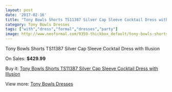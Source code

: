 ```yaml
---
layout: post
date: '2017-02-16'
title: "Tony Bowls Shorts TS11387 Silver Cap Sleeve Cocktail Dress with Illusion"
category: Tony Bowls Dresses
tags: ["with","dress","formal","dresses","party"]
image: http://www.neoformal.com/9359-thickbox_default/tony-bowls-shorts-ts11387-silver-cap-sleeve-cocktail-dress-with-illusion.jpg
---
```

Tony Bowls Shorts TS11387 Silver Cap Sleeve Cocktail Dress with Illusion

On Sales: **$429.99**
<a href="https://www.neoformal.com/en/tony-bowls-dresses/3241-tony-bowls-shorts-ts11387-silver-cap-sleeve-cocktail-dress-with-illusion.html"><amp-img layout="responsive" width="600" height="600" src="//www.neoformal.com/9359-thickbox_default/tony-bowls-shorts-ts11387-silver-cap-sleeve-cocktail-dress-with-illusion.jpg" alt="Tony Bowls Shorts TS11387 Silver Cap Sleeve Cocktail Dress with Illusion 0" /></a>
<a href="https://www.neoformal.com/en/tony-bowls-dresses/3241-tony-bowls-shorts-ts11387-silver-cap-sleeve-cocktail-dress-with-illusion.html"><amp-img layout="responsive" width="600" height="600" src="//www.neoformal.com/9360-thickbox_default/tony-bowls-shorts-ts11387-silver-cap-sleeve-cocktail-dress-with-illusion.jpg" alt="Tony Bowls Shorts TS11387 Silver Cap Sleeve Cocktail Dress with Illusion 1" /></a>
<a href="https://www.neoformal.com/en/tony-bowls-dresses/3241-tony-bowls-shorts-ts11387-silver-cap-sleeve-cocktail-dress-with-illusion.html"><amp-img layout="responsive" width="600" height="600" src="//www.neoformal.com/9361-thickbox_default/tony-bowls-shorts-ts11387-silver-cap-sleeve-cocktail-dress-with-illusion.jpg" alt="Tony Bowls Shorts TS11387 Silver Cap Sleeve Cocktail Dress with Illusion 2" /></a>

Buy it: [Tony Bowls Shorts TS11387 Silver Cap Sleeve Cocktail Dress with Illusion](https://www.neoformal.com/en/tony-bowls-dresses/3241-tony-bowls-shorts-ts11387-silver-cap-sleeve-cocktail-dress-with-illusion.html "Tony Bowls Shorts TS11387 Silver Cap Sleeve Cocktail Dress with Illusion")

View more: [Tony Bowls Dresses](https://www.neoformal.com/en/33-tony-bowls-dresses "Tony Bowls Dresses")